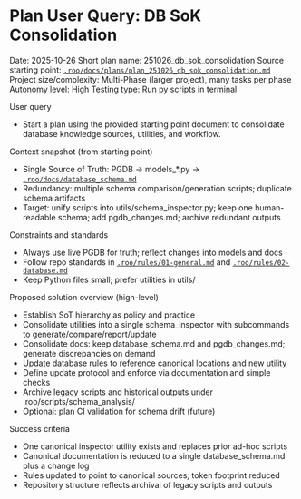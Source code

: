 # Plan User Query: DB SoK Consolidation

Date: 2025-10-26
Short plan name: 251026_db_sok_consolidation
Source starting point: [`.roo/docs/plans/plan_251026_db_sok_consolidation.md`](.roo/docs/plans/plan_251026_db_sok_consolidation.md)
Project size/complexity: Multi-Phase (larger project), many tasks per phase
Autonomy level: High
Testing type: Run py scripts in terminal

User query
- Start a plan using the provided starting point document to consolidate database knowledge sources, utilities, and workflow.

Context snapshot (from starting point)
- Single Source of Truth: PGDB → models_*.py → [`.roo/docs/database_schema.md`](.roo/docs/database_schema.md)
- Redundancy: multiple schema comparison/generation scripts; duplicate schema artifacts
- Target: unify scripts into utils/schema_inspector.py; keep one human-readable schema; add pgdb_changes.md; archive redundant outputs

Constraints and standards
- Always use live PGDB for truth; reflect changes into models and docs
- Follow repo standards in [`.roo/rules/01-general.md`](.roo/rules/01-general.md) and [`.roo/rules/02-database.md`](.roo/rules/02-database.md)
- Keep Python files small; prefer utilities in utils/

Proposed solution overview (high-level)
- Establish SoT hierarchy as policy and practice
- Consolidate utilities into a single schema_inspector with subcommands to generate/compare/report/update
- Consolidate docs: keep database_schema.md and pgdb_changes.md; generate discrepancies on demand
- Update database rules to reference canonical locations and new utility
- Define update protocol and enforce via documentation and simple checks
- Archive legacy scripts and historical outputs under .roo/scripts/schema_analysis/
- Optional: plan CI validation for schema drift (future)

Success criteria
- One canonical inspector utility exists and replaces prior ad-hoc scripts
- Canonical documentation is reduced to a single database_schema.md plus a change log
- Rules updated to point to canonical sources; token footprint reduced
- Repository structure reflects archival of legacy scripts and outputs